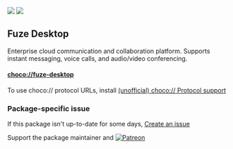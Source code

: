 [![](https://img.shields.io/chocolatey/v/fuze-desktop?color=green&label=fuze-desktop)](https://chocolatey.org/packages/fuze-desktop) [![](https://img.shields.io/chocolatey/dt/fuze-desktop)](https://chocolatey.org/packages/fuze-desktop)

## Fuze Desktop

Enterprise cloud communication and collaboration platform. Supports instant messaging, voice calls, and audio/video conferencing.

#### [choco://fuze-desktop](choco://fuze-desktop)
To use choco:// protocol URLs, install [(unofficial) choco:// Protocol support ](https://chocolatey.org/packages/choco-protocol-support)

### Package-specific issue
If this package isn't up-to-date for some days, [Create an issue](https://github.com/tunisiano187/Chocolatey-packages/issues/new/choose)

Support the package maintainer and [![Patreon](https://cdn.jsdelivr.net/gh/tunisiano187/Chocolatey-packages@d15c4e19c709e7148588d4523ffc6dd3cd3c7e5e/icons/patreon.png)](https://www.patreon.com/bePatron?u=39585820)
